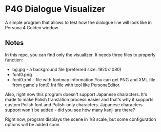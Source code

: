 # P4G Dialogue Visualizer
A simple program that allows to test how the dialogue line will look like in Persona 4 Golden window.

## Notes
In this repo, you can find only the visualizer. It needs three files to properly function:
* bg.jpg - a background file (preferred size: 1920x1080)
* font0.png
* font0.xml - file with fontmap information
You can get PNG and XML file from game's font0.fnt file with tool like PersonaEditor.

Also, right now this program doesn't support Japanese characters. It's made to make Polish translation process easier and that's why it supports custom Polish font and Polish-only characters.
Japanese characters support won't be added - did you see how many kanji are there?

Right now, program displays the scene in 1/8 scale, but some configuration options will be added soon.

